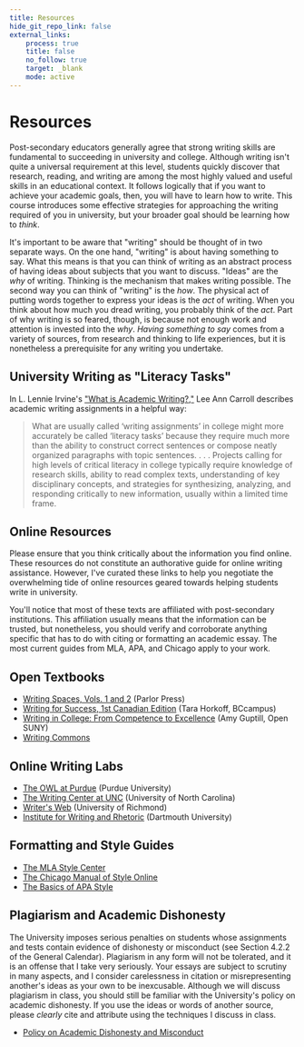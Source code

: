 ```yaml
---
title: Resources
hide_git_repo_link: false
external_links:
    process: true
    title: false
    no_follow: true
    target: _blank
    mode: active
---
```


# Resources

Post-secondary educators generally agree that strong writing skills are fundamental to succeeding in university and college. Although writing isn't quite a universal requirement at this level, students quickly discover that research, reading, and writing are among the most highly valued and useful skills in an educational context. It follows logically that if you want to achieve your academic goals, then, you will have to learn how to write. This course introduces some effective strategies for approaching the writing required of you in university, but your broader goal should be learning how to *think*. 

It's important to be aware that "writing" should be thought of in two separate ways. On the one hand, "writing" is about having something to say. What this means is that you can think of writing as an abstract process of having ideas about subjects that you want to discuss. "Ideas" are the *why* of writing. Thinking is the mechanism that makes writing possible. The second way you can think of "writing" is the _how_. The physical act of putting words together to express your ideas is the *act* of writing. When you think about how much you dread writing, you probably think of the *act*. Part of why writing is so feared, though, is because not enough work and attention is invested into the *why*. *Having something to say* comes from a variety of sources, from research and thinking to life experiences, but it is nonetheless a prerequisite for any writing you undertake. 

## University Writing as "Literacy Tasks"

In L. Lennie Irvine's ["What is Academic Writing?,"](http://www.parlorpress.com/pdf/irvin--what-is-academic-writing.pdf) Lee Ann Carroll describes academic writing assignments in a helpful way:

> What are usually called ‘writing assignments’ in college might more accurately be called ‘literacy tasks’ because they require much more than the ability to construct correct sentences or compose neatly organized paragraphs with topic sentences. . . . Projects calling for high levels of critical literacy in college typically require knowledge of research skills, ability to read complex texts, understanding of key disciplinary concepts, and strategies for synthesizing, analyzing, and responding critically to new information, usually within a limited time frame.

## Online Resources 

Please ensure that you think critically about the information you find online. These resources do not constitute an authorative guide for online writing assistance. However, I've curated these links to help you negotiate the overwhelming tide of online resources geared towards helping students write in university. 

You'll notice that most of these texts are affiliated with post-secondary institutions. This affiliation usually means that the information can be trusted, but nonetheless, you should verify and corroborate anything specific that has to do with citing or formatting an academic essay. The most current guides from MLA, APA, and Chicago apply to your work. 

## Open Textbooks

* [Writing Spaces, Vols. 1 and 2](http://writingspaces.org/essays) (Parlor Press)
* [Writing for Success, 1st Canadian Edition](https://opentextbc.ca/writingforsuccess/) (Tara Horkoff, BCcampus)
* [Writing in College: From Competence to Excellence](http://textbooks.opensuny.org/writing-in-college-from-competence-to-excellence/) (Amy Guptill, Open SUNY)
* [Writing Commons](https://writingcommons.org/)

## Online Writing Labs

* [The OWL at Purdue](https://owl.english.purdue.edu/) (Purdue University)
* [The Writing Center at UNC](http://writingcenter.unc.edu/) (University of North Carolina)
* [Writer's Web](http://writing2.richmond.edu/writing/wweb.html) (University of Richmond)
* [Institute for Writing and Rhetoric](https://writing-speech.dartmouth.edu/learning/materials) (Dartmouth University)

## Formatting and Style Guides

* [The MLA Style Center](https://style.mla.org/)
* [The Chicago Manual of Style Online](http://www.chicagomanualofstyle.org/tools_citationguide.html)
* [The Basics of APA Style](http://www.apastyle.org/learn/index.aspx)

## Plagiarism and Academic Dishonesty

The University imposes serious penalties on students whose assignments and tests contain evidence of dishonesty or misconduct (see Section 4.2.2 of the General Calendar). Plagiarism in any form will not be tolerated, and it is an offense that I take very seriously. Your essays are subject to scrutiny in many aspects, and I consider carelessness in citation or misrepresenting another's ideas as your own to be inexcusable. Although we will discuss plagiarism in class, you should still be familiar with the University's policy on academic dishonesty. If you use the ideas or words of another source, please *clearly* cite and attribute using the techniques I discuss in class. 

* [Policy on Academic Dishonesty and Misconduct](https://www.brandonu.ca/senate-office/files/2010/12/Academic-Dishonesty-Misconduct-Policy.pdf)